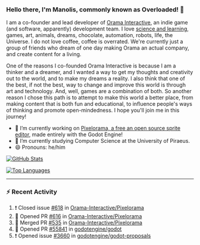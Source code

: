 ### Hello there, I'm Manolis, commonly known as Overloaded! 👋
I am a co-founder and lead developer of [Orama Interactive](https://www.orama-interactive.com/), an indie game (and software, apparently) development team. I love [science and learning](https://github.com/OverloadedOrama/KnowledgeBase), games, art, animals, dreams, chocolate, automation, robots, life, the Universe. I do not love coffee, coffee is overrated. We're currently just a group of friends who dream of one day making Orama an actual company, and create content for a living.

One of the reasons I co-founded Orama Interactive is because I am a thinker and a dreamer, and I wanted a way to get my thoughts and creativity out to the world, and to make my dreams a reality. I also think that one of the best, if not the best, way to change and improve this world is through art and technology. And, well, games are a combination of both. So another reason I chose this path is to attempt to make this world a better place, from making content that is both fun and educational, to influence people's ways of thinking and promote open-mindedness. I hope you'll join me in this journey!

- 🔭 I’m currently working on [Pixelorama, a free an open source sprite editor](https://github.com/Orama-Interactive/Pixelorama), made entirely with the Godot Engine!
- 🌱 I’m currently studying Computer Science at the University of Piraeus.
- 😄 Pronouns: he/him

[![GitHub Stats](https://github-readme-stats.vercel.app/api/?username=OverloadedOrama&show_icons=true&theme=merko)](https://github.com/anuraghazra/github-readme-stats)

[![Top Languages](https://github-readme-stats.vercel.app/api/top-langs/?username=OverloadedOrama&layout=compact&theme=merko)](https://github.com/anuraghazra/github-readme-stats)

---

### :zap: Recent Activity

<!--START_SECTION:activity-->
1. ❗️ Closed issue [#618](https://github.com/Orama-Interactive/Pixelorama/issues/618) in [Orama-Interactive/Pixelorama](https://github.com/Orama-Interactive/Pixelorama)
2. 💪 Opened PR [#616](https://github.com/Orama-Interactive/Pixelorama/pull/616) in [Orama-Interactive/Pixelorama](https://github.com/Orama-Interactive/Pixelorama)
3. 🎉 Merged PR [#535](https://github.com/Orama-Interactive/Pixelorama/pull/535) in [Orama-Interactive/Pixelorama](https://github.com/Orama-Interactive/Pixelorama)
4. 💪 Opened PR [#55841](https://github.com/godotengine/godot/pull/55841) in [godotengine/godot](https://github.com/godotengine/godot)
5. ❗️ Opened issue [#3660](https://github.com/godotengine/godot-proposals/issues/3660) in [godotengine/godot-proposals](https://github.com/godotengine/godot-proposals)
<!--END_SECTION:activity-->

<!--
**OverloadedOrama/OverloadedOrama** is a ✨ _special_ ✨ repository because its `README.md` (this file) appears on your GitHub profile.

Here are some ideas to get you started:

- 👯 I’m looking to collaborate on ...
- 🤔 I’m looking for help with ...
- 💬 Ask me about ...
- 📫 How to reach me: ...
- ⚡ Fun fact: ...
-->
